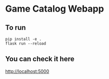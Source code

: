# Game Catalog Webapp

## To run
```
pip install -e .
flask run --reload
```

## You can check it here
[http://localhost:5000]()
